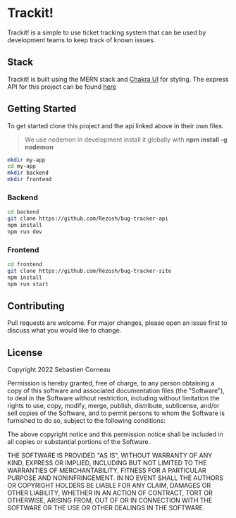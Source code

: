 # Trackit!

Trackit! is a simple to use ticket tracking system that can be used by development teams to keep track of known issues.

## Stack

Trackit! is built using the MERN stack and [Chakra UI](https://chakra-ui.com) for styling. The express API for this project can be found [here](https://github.com/Rezosh/bug-tracker-api)

## Getting Started

To get started clone this project and the api linked above in their own files.

> We use nodemon in development install it globally with **npm install -g nodemon**

```bash
mkdir my-app
cd my-app
mkdir backend
mkdir frontend
```

### Backend

```bash
cd backend
git clone https://github.com/Rezosh/bug-tracker-api
npm install
npm run dev
```

### Frontend

```bash
cd frontend
git clone https://github.com/Rezosh/bug-tracker-site
npm install
npm run start
```

## Contributing

Pull requests are welcome. For major changes, please open an issue first to discuss what you would like to change.

## License

Copyright 2022 Sebastien Corneau

Permission is hereby granted, free of charge, to any person obtaining a copy of this software and associated documentation files (the "Software"), to deal in the Software without restriction, including without limitation the rights to use, copy, modify, merge, publish, distribute, sublicense, and/or sell copies of the Software, and to permit persons to whom the Software is furnished to do so, subject to the following conditions:

The above copyright notice and this permission notice shall be included in all copies or substantial portions of the Software.

THE SOFTWARE IS PROVIDED "AS IS", WITHOUT WARRANTY OF ANY KIND, EXPRESS OR IMPLIED, INCLUDING BUT NOT LIMITED TO THE WARRANTIES OF MERCHANTABILITY, FITNESS FOR A PARTICULAR PURPOSE AND NONINFRINGEMENT. IN NO EVENT SHALL THE AUTHORS OR COPYRIGHT HOLDERS BE LIABLE FOR ANY CLAIM, DAMAGES OR OTHER LIABILITY, WHETHER IN AN ACTION OF CONTRACT, TORT OR OTHERWISE, ARISING FROM, OUT OF OR IN CONNECTION WITH THE SOFTWARE OR THE USE OR OTHER DEALINGS IN THE SOFTWARE.
